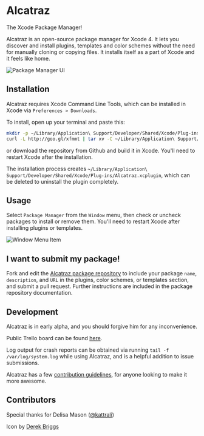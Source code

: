 # Alcatraz
The Xcode Package Manager!

Alcatraz is an open-source package manager for Xcode 4. It lets you discover and install plugins, templates and color schemes without the need for manually cloning or copying files. It installs itself as a part of Xcode and it feels like home.

![Package Manager UI](http://mneorr.github.com/Alcatraz/images/plugin.png)

## Installation

Alcatraz requires Xcode Command Line Tools, which can be installed in Xcode via `Preferences > Downloads`.

To install, open up your terminal and paste this:

``` bash
mkdir -p ~/Library/Application\ Support/Developer/Shared/Xcode/Plug-ins;
curl -L http://goo.gl/xfmmt | tar xv -C ~/Library/Application\ Support/Developer/Shared/Xcode/Plug-ins -
```

or download the repository from Github and build it in Xcode. You'll need to restart Xcode after the installation.

The installation process creates `~/Library/Application\ Support/Developer/Shared/Xcode/Plug-ins/Alcatraz.xcplugin`, which can be deleted to uninstall the plugin completely.

## Usage

Select `Package Manager` from the `Window` menu, then check or uncheck packages to install or remove them. You'll need to restart Xcode after installing plugins or templates.

![Window Menu Item](http://mneorr.github.io/Alcatraz/images/menu.png)

## I want to submit my package!

Fork and edit the [Alcatraz package repository](https://github.com/mneorr/alcatraz-packages) to include your package `name`, `description`, and `URL` in the plugins, color schemes, or templates section, and submit a pull request. Further instructions are included in the package repository documentation.

## Development

Alcatraz is in early alpha, and you should forgive him for any inconvenience.

Public Trello board can be found [here](https://trello.com/b/ZODgq5Av).

Log output for crash reports can be obtained via running `tail -f /var/log/system.log` while using Alcatraz, and is a helpful addition to issue submissions.

Alcatraz has a few [contribution guidelines](https://github.com/mneorr/Alcatraz/blob/master/CONTRIBUTING.md), for anyone looking to make it more awesome.

## Contributors

Special thanks for Delisa Mason ([@kattrali](https://github.com/kattrali))

Icon by [Derek Briggs](http://derekbriggs.com)
